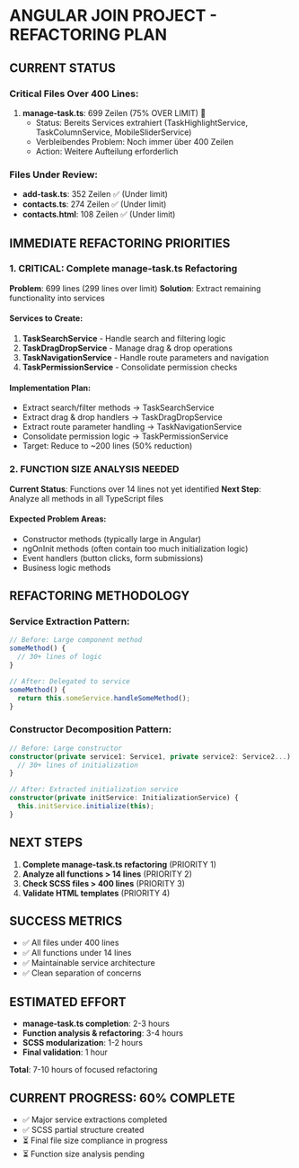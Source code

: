 # ANGULAR JOIN PROJECT - REFACTORING PLAN

## CURRENT STATUS

### Critical Files Over 400 Lines:
1. **manage-task.ts**: 699 Zeilen (75% OVER LIMIT) 🚨
   - Status: Bereits Services extrahiert (TaskHighlightService, TaskColumnService, MobileSliderService)
   - Verbleibendes Problem: Noch immer über 400 Zeilen
   - Action: Weitere Aufteilung erforderlich

### Files Under Review:
- **add-task.ts**: 352 Zeilen ✅ (Under limit)
- **contacts.ts**: 274 Zeilen ✅ (Under limit)
- **contacts.html**: 108 Zeilen ✅ (Under limit)

## IMMEDIATE REFACTORING PRIORITIES

### 1. CRITICAL: Complete manage-task.ts Refactoring
**Problem**: 699 lines (299 lines over limit)
**Solution**: Extract remaining functionality into services

#### Services to Create:
1. **TaskSearchService** - Handle search and filtering logic
2. **TaskDragDropService** - Manage drag & drop operations
3. **TaskNavigationService** - Handle route parameters and navigation
4. **TaskPermissionService** - Consolidate permission checks

#### Implementation Plan:
- Extract search/filter methods → TaskSearchService
- Extract drag & drop handlers → TaskDragDropService  
- Extract route parameter handling → TaskNavigationService
- Consolidate permission logic → TaskPermissionService
- Target: Reduce to ~200 lines (50% reduction)

### 2. FUNCTION SIZE ANALYSIS NEEDED
**Current Status**: Functions over 14 lines not yet identified
**Next Step**: Analyze all methods in all TypeScript files

#### Expected Problem Areas:
- Constructor methods (typically large in Angular)
- ngOnInit methods (often contain too much initialization logic)
- Event handlers (button clicks, form submissions)
- Business logic methods

## REFACTORING METHODOLOGY

### Service Extraction Pattern:
```typescript
// Before: Large component method
someMethod() {
  // 30+ lines of logic
}

// After: Delegated to service
someMethod() {
  return this.someService.handleSomeMethod();
}
```

### Constructor Decomposition Pattern:
```typescript
// Before: Large constructor
constructor(private service1: Service1, private service2: Service2...) {
  // 30+ lines of initialization
}

// After: Extracted initialization service
constructor(private initService: InitializationService) {
  this.initService.initialize(this);
}
```

## NEXT STEPS

1. **Complete manage-task.ts refactoring** (PRIORITY 1)
2. **Analyze all functions > 14 lines** (PRIORITY 2)  
3. **Check SCSS files > 400 lines** (PRIORITY 3)
4. **Validate HTML templates** (PRIORITY 4)

## SUCCESS METRICS

- ✅ All files under 400 lines
- ✅ All functions under 14 lines
- ✅ Maintainable service architecture
- ✅ Clean separation of concerns

## ESTIMATED EFFORT

- **manage-task.ts completion**: 2-3 hours
- **Function analysis & refactoring**: 3-4 hours
- **SCSS modularization**: 1-2 hours
- **Final validation**: 1 hour

**Total**: 7-10 hours of focused refactoring

## CURRENT PROGRESS: 60% COMPLETE

- ✅ Major service extractions completed
- ✅ SCSS partial structure created
- ⏳ Final file size compliance in progress
- ⏳ Function size analysis pending
